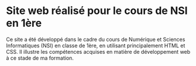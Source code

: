 # Site web réalisé pour le cours de NSI en 1ère

Ce site a été développé dans le cadre du cours de Numérique et Sciences Informatiques (NSI) en classe de 1ère, en utilisant principalement HTML et CSS. Il illustre les compétences acquises en matière de développement web à ce stade de ma formation.
